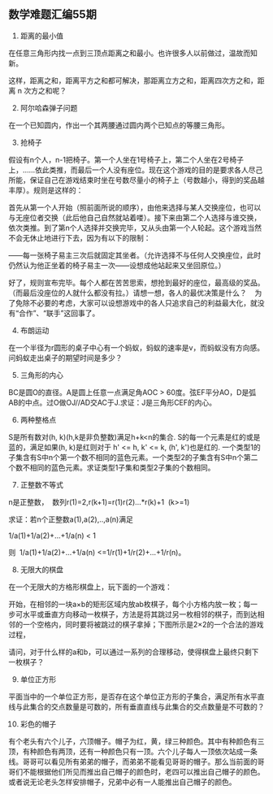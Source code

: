 ## 数学难题汇编55期

1. 距离的最小值

在任意三角形内找一点到三顶点距离之和最小。也许很多人以前做过，温故而知新。

这样，距离之和，距离平方之和都可解决，那距离立方之和，距离四次方之和，距离 n 次方之和呢？

2. 阿尔哈森弹子问题

在一个已知圆内，作出一个其两腰通过圆内两个已知点的等腰三角形。

3. 抢椅子

假设有n个人，n-1把椅子。第一个人坐在1号椅子上，第二个人坐在2号椅子上，……依此类推，而最后一个人没有座位。现在这个游戏的目的是要求各人尽己所能，保证自己在游戏结束时坐在号数尽量小的椅子上（号数越小，得到的奖品越丰厚）。规则是这样的：

首先从第一个人开始（照前面所说的顺序），由他来选择与某人交换座位，也可以与无座位者交换（此后他自己自然就站着喽）。接下来由第二个人选择与谁交换，依次类推。到了第n个人选择并交换完毕，又从头由第一个人轮起。这个游戏当然不会无休止地进行下去，因为有以下的限制：

——每一张椅子易主三次后就固定其坐者。（允许选择不与任何人交换座位，此时仍然认为他正坐着的椅子易主一次——设想成他站起来又坐回原位。）

好了，规则宣布完毕。每个人都在苦苦思索，想抢到最好的座位，最高级的奖品。（而最后没座位的人就什么都没有拉。）请想一想，各人的最优决策是什么？    为了免除不必要的考虑，大家可以设想游戏中的各人只追求自己的利益最大化，就没有“合作”、“联手”这回事了。

4. 布朗运动

在一个半径为r圆形的桌子中心有一个蚂蚁，蚂蚁的速率是v，而蚂蚁没有方向感。问蚂蚁走出桌子的期望时间是多少？

5. 三角形的内心

BC是圆O的直径。A是圆上任意一点满足角AOC > 60度。弦EF平分AO，D是弧AB的中点。过O做OJ//AD交AC于J.求证：J是三角形CEF的内心。

6. 两种整格点

S是所有数对(h, k)(h,k是非负整数)满足h+k<n的集合. S的每一个元素是红的或是蓝的，满足如果(h, k)是红则对于 h' <= h, k' <= k, (h', k')也是红的. 一个类型1的子集含有S中n个第一个数不相同的蓝色元素。一个类型2的子集含有S中n个第二个数不相同的蓝色元素。求证类型1子集和类型2子集的个数相同。

7. 正整数不等式

n是正整数，  数列r(1)=2,r(k+1)=r(1)r(2)…*r(k)+1  (k>=1)  

求证：若n个正整数a(1),a(2),..,a(n)满足

1/a(1)+1/a(2)+…+1/a(n) < 1

则  1/a(1)+1/a(2)+…+1/a(n) <=1/r(1)+1/r(2)+…+1/r(n)。

8. 无限大的棋盘

在一个无限大的方格形棋盘上，玩下面的一个游戏：

开始，在相邻的一块a×b的矩形区域内放ab枚棋子，每个小方格内放一枚；每一步可水平或垂直方向移动一枚棋子，方法是将其跳过另一枚相邻的棋子，而到达相邻的一个空格内，同时要将被跳过的棋子拿掉；下图所示是2×2的一个合法的游戏过程，

请问，对于什么样的a和b，可以通过一系列的合理移动，使得棋盘上最终只剩下一枚棋子？

9. 单位正方形

平面当中的一个单位正方形，是否存在这个单位正方形的子集合，满足所有水平直线与此集合的交点数量是可数的，所有垂直直线与此集合的交点数量是不可数的？

10. 彩色的帽子

有个老头有六个儿子，六顶帽子。帽子为红，黄，绿三种颜色。其中有种颜色有三顶，有种颜色有两顶，还有一种颜色只有一顶。六个儿子每人一顶依次站成一条线。哥哥可以看见所有弟弟的帽子，而弟弟不能看见哥哥的帽子。那么当前面的哥哥们不能根据他们所见而推出自己帽子的颜色时，老四可以推出自己帽子的颜色。或者说无论老头怎样安排帽子，兄弟中必有一人能推出自己帽子的颜色。



